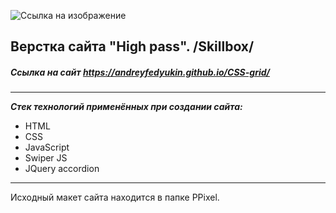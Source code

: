 ![Ссылка на изображение](https://andreyfedyukin.github.io/CSS-grid/img/svg/logo.svg)

## Верстка сайта "High pass". /Skillbox/

##### Ссылка на сайт https://andreyfedyukin.github.io/CSS-grid/

---

**_Стек технологий применённых при создании сайта:_**

- HTML
- CSS
- JavaScript
- Swiper JS
- JQuery accordion

___

Исходный макет сайта находится в папке PPixel.
